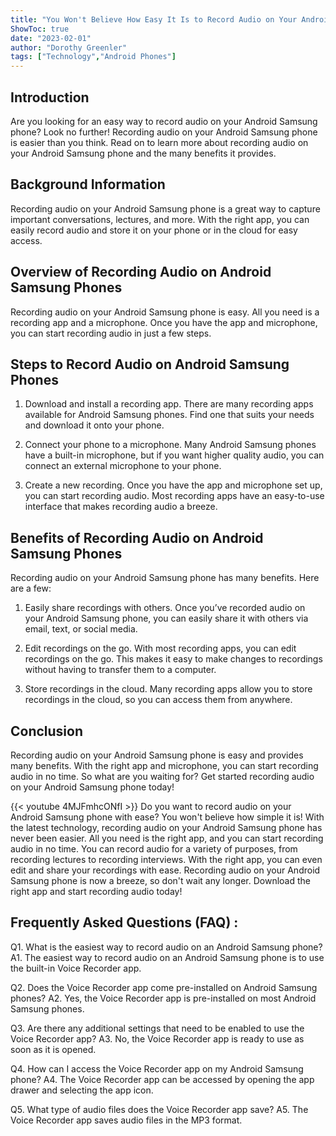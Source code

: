 ```yaml
---
title: "You Won't Believe How Easy It Is to Record Audio on Your Android Samsung Phone!"
ShowToc: true 
date: "2023-02-01"
author: "Dorothy Greenler" 
tags: ["Technology","Android Phones"]
---
```

## Introduction

Are you looking for an easy way to record audio on your Android Samsung phone? Look no further! Recording audio on your Android Samsung phone is easier than you think. Read on to learn more about recording audio on your Android Samsung phone and the many benefits it provides.

## Background Information

Recording audio on your Android Samsung phone is a great way to capture important conversations, lectures, and more. With the right app, you can easily record audio and store it on your phone or in the cloud for easy access. 

## Overview of Recording Audio on Android Samsung Phones

Recording audio on your Android Samsung phone is easy. All you need is a recording app and a microphone. Once you have the app and microphone, you can start recording audio in just a few steps. 

## Steps to Record Audio on Android Samsung Phones

1. Download and install a recording app. There are many recording apps available for Android Samsung phones. Find one that suits your needs and download it onto your phone. 

2. Connect your phone to a microphone. Many Android Samsung phones have a built-in microphone, but if you want higher quality audio, you can connect an external microphone to your phone. 

3. Create a new recording. Once you have the app and microphone set up, you can start recording audio. Most recording apps have an easy-to-use interface that makes recording audio a breeze. 

## Benefits of Recording Audio on Android Samsung Phones

Recording audio on your Android Samsung phone has many benefits. Here are a few: 

1. Easily share recordings with others. Once you’ve recorded audio on your Android Samsung phone, you can easily share it with others via email, text, or social media. 

2. Edit recordings on the go. With most recording apps, you can edit recordings on the go. This makes it easy to make changes to recordings without having to transfer them to a computer. 

3. Store recordings in the cloud. Many recording apps allow you to store recordings in the cloud, so you can access them from anywhere. 

## Conclusion

Recording audio on your Android Samsung phone is easy and provides many benefits. With the right app and microphone, you can start recording audio in no time. So what are you waiting for? Get started recording audio on your Android Samsung phone today!

{{< youtube 4MJFmhcONfI >}} 
Do you want to record audio on your Android Samsung phone with ease? You won't believe how simple it is! With the latest technology, recording audio on your Android Samsung phone has never been easier. All you need is the right app, and you can start recording audio in no time. You can record audio for a variety of purposes, from recording lectures to recording interviews. With the right app, you can even edit and share your recordings with ease. Recording audio on your Android Samsung phone is now a breeze, so don't wait any longer. Download the right app and start recording audio today!

## Frequently Asked Questions (FAQ) :
Q1. What is the easiest way to record audio on an Android Samsung phone?
A1. The easiest way to record audio on an Android Samsung phone is to use the built-in Voice Recorder app.

Q2. Does the Voice Recorder app come pre-installed on Android Samsung phones?
A2. Yes, the Voice Recorder app is pre-installed on most Android Samsung phones.

Q3. Are there any additional settings that need to be enabled to use the Voice Recorder app?
A3. No, the Voice Recorder app is ready to use as soon as it is opened.

Q4. How can I access the Voice Recorder app on my Android Samsung phone?
A4. The Voice Recorder app can be accessed by opening the app drawer and selecting the app icon.

Q5. What type of audio files does the Voice Recorder app save?
A5. The Voice Recorder app saves audio files in the MP3 format.


